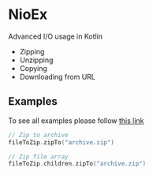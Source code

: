 # NioEx

Advanced I/O usage in Kotlin

- Zipping
- Unzipping
- Copying
- Downloading from URL

## Examples

To see all examples please follow [this link](https://github.com/husker-dev/NioEx/tree/master/core/src/examples/kotlin)

```kotlin
// Zip to archive
fileToZip.zipTo("archive.zip")
```

```kotlin
// Zip file array
fileToZip.children.zipTo("archive.zip")
```
